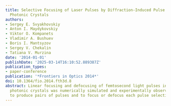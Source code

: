 ```yaml
---
title: Selective Focusing of Laser Pulses by Diffraction-Induced Pulse Splitting in
  Photonic Crystals
authors:
- Sergey E. Svyakhovskiy
- Anton I. Maydykovskiy
- Viktor O. Kompanets
- Vladimir A. Bushuev
- Boris I. Mantsyzov
- Sergey V. Chekalin
- Tatiana V. Murzina
date: '2014-01-01'
publishDate: '2025-03-14T16:10:52.889387Z'
publication_types:
- paper-conference
publication: '*Frontiers in Optics 2014*'
doi: 10.1364/fio.2014.fth3d.8
abstract: Linear focusing and defocusing of femtosecond light pulses in one-dimensional
  photonic crystals was numerically simulated and experimentally observed. The possibility
  to produce pairs of pulses and to focus or defocus each pulse selectively has shown.
---
```

